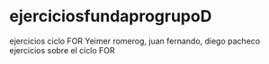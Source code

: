 # ejerciciosfundaprogrupoD
ejercicios ciclo FOR
Yeimer romerog, juan fernando, diego pacheco
ejercicios sobre el ciclo FOR
